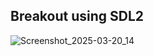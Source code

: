 ## Breakout using SDL2

![Screenshot_2025-03-20_14](https://github.com/user-attachments/assets/c5fa57db-e333-4b0f-b1ea-041b4b1a2426)
